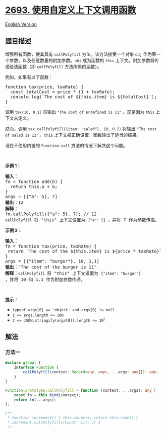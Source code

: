 # [2693. 使用自定义上下文调用函数](https://leetcode.cn/problems/call-function-with-custom-context)

[English Version](/solution/2600-2699/2693.Call%20Function%20with%20Custom%20Context/README_EN.md)

<!-- tags: -->

<!-- difficulty:中等 -->

## 题目描述

<!-- 这里写题目描述 -->

<p>增强所有函数，使其具有&nbsp;<code>callPolyfill</code>&nbsp;方法。该方法接受一个对象&nbsp;<code>obj</code>&nbsp;作为第一个参数，以及任意数量的附加参数。<code>obj</code>&nbsp;成为函数的&nbsp;<code>this</code>&nbsp;上下文。附加参数将传递给该函数（即&nbsp;<code>callPolyfill</code>&nbsp;方法所属的函数）。</p>

<p>例如，如果有以下函数：</p>

<pre>
function tax(price, taxRate) {
  const totalCost = price * (1 + taxRate);
&nbsp; console.log(`The cost of ${this.item} is ${totalCost}`);
}
</pre>

<p>调用&nbsp;<code>tax(10, 0.1)</code>&nbsp;将输出&nbsp;<code>"The cost of undefined is 11"</code>&nbsp;。这是因为&nbsp;<code>this</code>&nbsp;上下文未定义。</p>

<p>然而，调用&nbsp;<code>tax.callPolyfill({item: "salad"}, 10, 0.1)</code>&nbsp;将输出&nbsp;<code>"The cost of salad is 11"</code>&nbsp;。<code>this</code>&nbsp;上下文被正确设置，函数输出了适当的结果。</p>

<p>请在不使用内置的&nbsp;<code>Function.call</code>&nbsp;方法的情况下解决这个问题。</p>

<p>&nbsp;</p>

<p><strong class="example">示例 1：</strong></p>

<pre>
<strong>输入：</strong>
fn = function add(b) {
  return this.a + b;
}
args = [{"a": 5}, 7]
<b>输出：</b>12
<strong>解释：</strong>
fn.callPolyfill({"a": 5}, 7); // 12
<code>callPolyfill </code>将 "this" 上下文设置为 <code>{"a": 5} </code>，并将 7 作为参数传递。
</pre>

<p><strong class="example">示例 2：</strong></p>

<pre>
<b>输入：</b>
fn = function tax(price, taxRate) { 
&nbsp;return `The cost of the ${this.item} is ${price * taxRate}`; 
}
args = [{"item": "burger"}, 10, 1,1]
<b>输出：</b>"The cost of the burger is 11"
<b>解释：</b><code>callPolyfill </code>将 "this" 上下文设置为 <code>{"item": "burger"} </code>，并将 10 和 1.1 作为附加参数传递。
</pre>

<p>&nbsp;</p>

<p><strong>提示：</strong></p>

<ul style="list-style-type:square;">
	<li><code><font face="monospace">typeof args[0] == 'object' and args[0] != null</font></code></li>
	<li><code>1 &lt;= args.length &lt;= 100</code></li>
	<li><code>2 &lt;= JSON.stringify(args[0]).length &lt;= 10<sup>5</sup></code></li>
</ul>

## 解法

### 方法一

<!-- tabs:start -->

```ts
declare global {
    interface Function {
        callPolyfill(context: Record<any, any>, ...args: any[]): any;
    }
}

Function.prototype.callPolyfill = function (context, ...args): any {
    const fn = this.bind(context);
    return fn(...args);
};

/**
 * function increment() { this.count++; return this.count; }
 * increment.callPolyfill({count: 1}); // 2
 */
```

<!-- tabs:end -->

<!-- end -->
